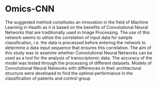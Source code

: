 # Omics-CNN
The suggested method constitutes an innovation in the field of Machine Learning in Health as it is based on the benefits of Convolutional Neural Networks that are traditionally used in Image Processing. The use of this network seems to utilize the correlation of input data for sample classification, i.e. the data is processed before entering the network to determine a data input sequence that ensures this correlation. The aim of this study was to examine whether Convolutional Neural Networks can be used as a tool for the analysis of transcriptomic data. The accuracy of the model was tested through the processing of different datasets. Models of Convolutional Neural Networks with differences in their architectural structure were developed to find the optimal performance in the classification of patients and control group

